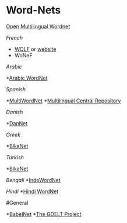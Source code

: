 # Word-Nets
 
 [Open Multilingual Wordnet](http://compling.hss.ntu.edu.sg/omw/)

 *French*

 * [WOLF](http://compling.hss.ntu.edu.sg/omw/) or [website](http://pauillac.inria.fr/~sagot/index.html#wolf)
 * WoNeF

 *Arabic*

 *[Arabic WordNet](http://compling.hss.ntu.edu.sg/omw/)

 *Spanish*

 *[MultiWordNet](https://multiwordnet.fbk.eu/english/home.php)
 *[Multilingual Central Repository](https://adimen.si.ehu.es/web/MCR)

 *Danish*

 *[DanNet](https://cst.ku.dk/english/projects/dannet/)
 
 *Greek*

 *[BlkaNet](http://www.dblab.upatras.gr/balkanet/)

 *Turkish*

 *[BlkaNet](http://www.dblab.upatras.gr/balkanet/)
 
 *Bengali*
 *[IndoWordNet](https://www.cfilt.iitb.ac.in/indowordnet/index.jsp)

 *Hindi*
*[Hindi WordNet](https://www.cfilt.iitb.ac.in/wordnet/webhwn/)

#General

*[BabelNet](https://babelnet.org/)
*[The GDELT Project](https://www.gdeltproject.org/)

